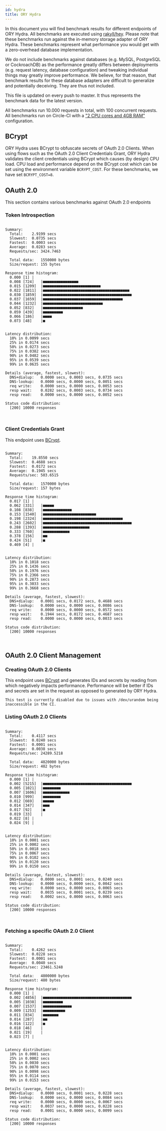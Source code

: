 ```yaml
---
id: hydra
title: ORY Hydra
---
```


In this document you will find benchmark results for different endpoints of ORY
Hydra. All benchmarks are executed using
[rakyll/hey](https://github.com/rakyll/hey). Please note that these benchmarks
run against the in-memory storage adapter of ORY Hydra. These benchmarks
represent what performance you would get with a zero-overhead database
implementation.

We do not include benchmarks against databases (e.g. MySQL, PostgreSQL or
CockroachDB) as the performance greatly differs between deployments (e.g.
request latency, database configuration) and tweaking individual things may
greatly improve performance. We believe, for that reason, that benchmark results
for these database adapters are difficult to generalize and potentially
deceiving. They are thus not included.

This file is updated on every push to master. It thus represents the benchmark
data for the latest version.

All benchmarks run 10.000 requests in total, with 100 concurrent requests. All
benchmarks run on Circle-CI with a
["2 CPU cores and 4GB RAM"](https://support.circleci.com/hc/en-us/articles/360000489307-Why-do-my-tests-take-longer-to-run-on-CircleCI-than-locally-)
configuration.

## BCrypt

ORY Hydra uses BCrypt to obfuscate secrets of OAuth 2.0 Clients. When using
flows such as the OAuth 2.0 Client Credentials Grant, ORY Hydra validates the
client credentials using BCrypt which causes (by design) CPU load. CPU load and
performance depend on the BCrypt cost which can be set using the environment
variable `BCRYPT_COST`. For these benchmarks, we have set `BCRYPT_COST=8`.

## OAuth 2.0

This section contains various benchmarks against OAuth 2.0 endpoints

### Token Introspection

```

Summary:
  Total:	2.9199 secs
  Slowest:	0.0735 secs
  Fastest:	0.0003 secs
  Average:	0.0283 secs
  Requests/sec:	3424.7463

  Total data:	1550000 bytes
  Size/request:	155 bytes

Response time histogram:
  0.000 [1]	|
  0.008 [724]	|■■■■■■■■■■■■■■■■
  0.015 [1209]	|■■■■■■■■■■■■■■■■■■■■■■■■■■
  0.022 [1811]	|■■■■■■■■■■■■■■■■■■■■■■■■■■■■■■■■■■■■■■■
  0.030 [1859]	|■■■■■■■■■■■■■■■■■■■■■■■■■■■■■■■■■■■■■■■■
  0.037 [1659]	|■■■■■■■■■■■■■■■■■■■■■■■■■■■■■■■■■■■■
  0.044 [1232]	|■■■■■■■■■■■■■■■■■■■■■■■■■■■
  0.052 [832]	|■■■■■■■■■■■■■■■■■■
  0.059 [439]	|■■■■■■■■■
  0.066 [186]	|■■■■
  0.073 [48]	|■


Latency distribution:
  10% in 0.0099 secs
  25% in 0.0174 secs
  50% in 0.0273 secs
  75% in 0.0382 secs
  90% in 0.0482 secs
  95% in 0.0539 secs
  99% in 0.0635 secs

Details (average, fastest, slowest):
  DNS+dialup:	0.0000 secs, 0.0003 secs, 0.0735 secs
  DNS-lookup:	0.0000 secs, 0.0000 secs, 0.0051 secs
  req write:	0.0000 secs, 0.0000 secs, 0.0053 secs
  resp wait:	0.0282 secs, 0.0003 secs, 0.0734 secs
  resp read:	0.0000 secs, 0.0000 secs, 0.0052 secs

Status code distribution:
  [200]	10000 responses



```

### Client Credentials Grant

This endpoint uses [BCrypt](#bcrypt).

```

Summary:
  Total:	19.8550 secs
  Slowest:	0.4688 secs
  Fastest:	0.0172 secs
  Average:	0.1945 secs
  Requests/sec:	503.6515

  Total data:	1570000 bytes
  Size/request:	157 bytes

Response time histogram:
  0.017 [1]	|
  0.062 [331]	|■■■■■
  0.108 [838]	|■■■■■■■■■■■■■
  0.153 [1540]	|■■■■■■■■■■■■■■■■■■■■■■■■
  0.198 [2324]	|■■■■■■■■■■■■■■■■■■■■■■■■■■■■■■■■■■■■
  0.243 [2602]	|■■■■■■■■■■■■■■■■■■■■■■■■■■■■■■■■■■■■■■■■
  0.288 [1393]	|■■■■■■■■■■■■■■■■■■■■■
  0.333 [760]	|■■■■■■■■■■■■
  0.378 [156]	|■■
  0.424 [51]	|■
  0.469 [4]	|


Latency distribution:
  10% in 0.1018 secs
  25% in 0.1436 secs
  50% in 0.1976 secs
  75% in 0.2366 secs
  90% in 0.2873 secs
  95% in 0.3033 secs
  99% in 0.3668 secs

Details (average, fastest, slowest):
  DNS+dialup:	0.0001 secs, 0.0172 secs, 0.4688 secs
  DNS-lookup:	0.0000 secs, 0.0000 secs, 0.0086 secs
  req write:	0.0000 secs, 0.0000 secs, 0.0572 secs
  resp wait:	0.1944 secs, 0.0172 secs, 0.4687 secs
  resp read:	0.0000 secs, 0.0000 secs, 0.0033 secs

Status code distribution:
  [200]	10000 responses



```

## OAuth 2.0 Client Management

### Creating OAuth 2.0 Clients

This endpoint uses [BCrypt](#bcrypt) and generates IDs and secrets by reading
from which negatively impacts performance. Performance will be better if IDs and
secrets are set in the request as opposed to generated by ORY Hydra.

```
This test is currently disabled due to issues with /dev/urandom being inaccessible in the CI.
```

### Listing OAuth 2.0 Clients

```

Summary:
  Total:	0.4117 secs
  Slowest:	0.0240 secs
  Fastest:	0.0001 secs
  Average:	0.0038 secs
  Requests/sec:	24289.5218

  Total data:	4820000 bytes
  Size/request:	482 bytes

Response time histogram:
  0.000 [1]	|
  0.002 [5215]	|■■■■■■■■■■■■■■■■■■■■■■■■■■■■■■■■■■■■■■■■
  0.005 [1021]	|■■■■■■■■
  0.007 [1606]	|■■■■■■■■■■■■
  0.010 [999]	|■■■■■■■■
  0.012 [669]	|■■■■■
  0.014 [347]	|■■■
  0.017 [92]	|■
  0.019 [33]	|
  0.022 [8]	|
  0.024 [9]	|


Latency distribution:
  10% in 0.0001 secs
  25% in 0.0002 secs
  50% in 0.0018 secs
  75% in 0.0067 secs
  90% in 0.0102 secs
  95% in 0.0120 secs
  99% in 0.0150 secs

Details (average, fastest, slowest):
  DNS+dialup:	0.0000 secs, 0.0001 secs, 0.0240 secs
  DNS-lookup:	0.0000 secs, 0.0000 secs, 0.0042 secs
  req write:	0.0000 secs, 0.0000 secs, 0.0065 secs
  resp wait:	0.0035 secs, 0.0001 secs, 0.0239 secs
  resp read:	0.0002 secs, 0.0000 secs, 0.0063 secs

Status code distribution:
  [200]	10000 responses



```

### Fetching a specific OAuth 2.0 Client

```

Summary:
  Total:	0.4262 secs
  Slowest:	0.0228 secs
  Fastest:	0.0001 secs
  Average:	0.0040 secs
  Requests/sec:	23461.5248

  Total data:	4800000 bytes
  Size/request:	480 bytes

Response time histogram:
  0.000 [1]	|
  0.002 [4856]	|■■■■■■■■■■■■■■■■■■■■■■■■■■■■■■■■■■■■■■■■
  0.005 [1038]	|■■■■■■■■■
  0.007 [1537]	|■■■■■■■■■■■■■
  0.009 [1253]	|■■■■■■■■■■
  0.011 [834]	|■■■■■■■
  0.014 [287]	|■■
  0.016 [122]	|■
  0.018 [46]	|
  0.021 [19]	|
  0.023 [7]	|


Latency distribution:
  10% in 0.0001 secs
  25% in 0.0002 secs
  50% in 0.0030 secs
  75% in 0.0070 secs
  90% in 0.0098 secs
  95% in 0.0114 secs
  99% in 0.0153 secs

Details (average, fastest, slowest):
  DNS+dialup:	0.0000 secs, 0.0001 secs, 0.0228 secs
  DNS-lookup:	0.0000 secs, 0.0000 secs, 0.0084 secs
  req write:	0.0000 secs, 0.0000 secs, 0.0067 secs
  resp wait:	0.0037 secs, 0.0000 secs, 0.0228 secs
  resp read:	0.0001 secs, 0.0000 secs, 0.0099 secs

Status code distribution:
  [200]	10000 responses



```

